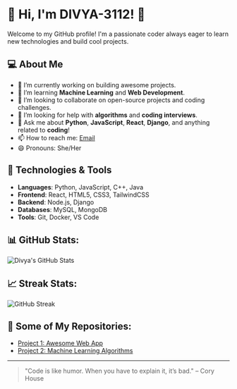 # 👋 Hi, I'm **DIVYA-3112**! 🚀

Welcome to my GitHub profile! I'm a passionate coder always eager to learn new technologies and build cool projects.

## 💻 About Me
- 🔭 I’m currently working on building awesome projects.
- 🌱 I’m learning **Machine Learning** and **Web Development**.
- 👯 I’m looking to collaborate on open-source projects and coding challenges.
- 🤔 I’m looking for help with **algorithms** and **coding interviews**.
- 💬 Ask me about **Python**, **JavaScript**, **React**, **Django**, and anything related to **coding**!
- 📫 How to reach me: [Email](mailto:divya3112@example.com)
- 😄 Pronouns: She/Her

## 🔧 Technologies & Tools
- **Languages**: Python, JavaScript, C++, Java
- **Frontend**: React, HTML5, CSS3, TailwindCSS
- **Backend**: Node.js, Django
- **Databases**: MySQL, MongoDB
- **Tools**: Git, Docker, VS Code

## 📊 GitHub Stats:
![Divya's GitHub Stats](https://github-readme-stats.vercel.app/api?username=DIVYA-3112&show_icons=true&hide_title=true&count_private=true&theme=dark)

## 📈 Streak Stats:
![GitHub Streak](https://github-readme-streak-stats.herokuapp.com/?user=DIVYA-3112&theme=dark)

## 📂 Some of My Repositories:
- [Project 1: Awesome Web App](https://github.com/DIVYA-3112/project1)
- [Project 2: Machine Learning Algorithms](https://github.com/DIVYA-3112/project2)

---

> "Code is like humor. When you have to explain it, it’s bad." – Cory House
